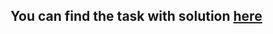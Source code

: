 ## You can find the task with solution [here](https://github.com/Iliyan31/Modern-Java-technologies/tree/main/Weekly%20labs/Lab%2011%20-%20HTTP%2C%20REST%20and%20JSON/News%20Feed)
